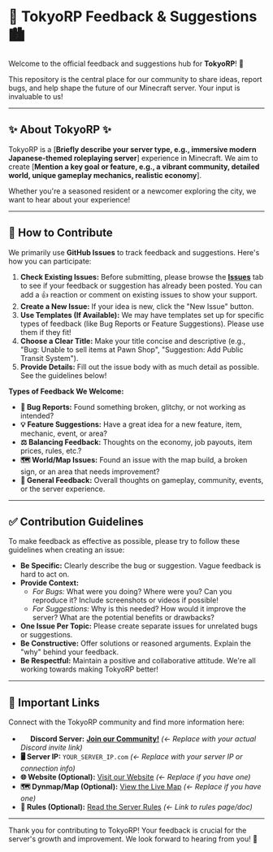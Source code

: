 # 💬 TokyoRP Feedback & Suggestions 🏙️

<!-- Optional: Add a cool banner/logo image here! Centered images look great. -->
<!-- <p align="center">
  <img src="YOUR_BANNER_IMAGE_URL" alt="TokyoRP Banner" width="70%">
</p> -->

Welcome to the official feedback and suggestions hub for **TokyoRP**! 👋

This repository is the central place for our community to share ideas, report bugs, and help shape the future of our Minecraft server. Your input is invaluable to us!

---

## ✨ About TokyoRP ✨

TokyoRP is a [**Briefly describe your server type, e.g., immersive modern Japanese-themed roleplaying server**] experience in Minecraft. We aim to create [**Mention a key goal or feature, e.g., a vibrant community, detailed world, unique gameplay mechanics, realistic economy**].

Whether you're a seasoned resident or a newcomer exploring the city, we want to hear about your experience!

---

## 📝 How to Contribute

We primarily use **GitHub Issues** to track feedback and suggestions. Here's how you can participate:

1.  **Check Existing Issues:** Before submitting, please browse the [**Issues**](https://github.com/YOUR_USERNAME/YOUR_REPOSITORY_NAME/issues) tab to see if your feedback or suggestion has already been posted. You can add a 👍 reaction or comment on existing issues to show your support.
2.  **Create a New Issue:** If your idea is new, click the "New Issue" button.
3.  **Use Templates (If Available):** We may have templates set up for specific types of feedback (like Bug Reports or Feature Suggestions). Please use them if they fit!
4.  **Choose a Clear Title:** Make your title concise and descriptive (e.g., "Bug: Unable to sell items at Pawn Shop", "Suggestion: Add Public Transit System").
5.  **Provide Details:** Fill out the issue body with as much detail as possible. See the guidelines below!

**Types of Feedback We Welcome:**

*   **🐛 Bug Reports:** Found something broken, glitchy, or not working as intended?
*   **💡 Feature Suggestions:** Have a great idea for a new feature, item, mechanic, event, or area?
*   **⚖️ Balancing Feedback:** Thoughts on the economy, job payouts, item prices, rules, etc.?
*   **🗺️ World/Map Issues:** Found an issue with the map build, a broken sign, or an area that needs improvement?
*   **🤔 General Feedback:** Overall thoughts on gameplay, community, events, or the server experience.

---

## ✅ Contribution Guidelines

To make feedback as effective as possible, please try to follow these guidelines when creating an issue:

*   **Be Specific:** Clearly describe the bug or suggestion. Vague feedback is hard to act on.
*   **Provide Context:**
    *   *For Bugs:* What were you doing? Where were you? Can you reproduce it? Include screenshots or videos if possible!
    *   *For Suggestions:* Why is this needed? How would it improve the server? What are the potential benefits or drawbacks?
*   **One Issue Per Topic:** Please create separate issues for unrelated bugs or suggestions.
*   **Be Constructive:** Offer solutions or reasoned arguments. Explain the "why" behind your feedback.
*   **Be Respectful:** Maintain a positive and collaborative attitude. We're all working towards making TokyoRP better!

---

## 🔗 Important Links

Connect with the TokyoRP community and find more information here:

*   **<img src="https://assets-global.website-files.com/6257adef93867e50d84d30e2/636e0a6a49cf127bf92de1e2_icon_clyde_blurple_RGB.png" width="16"/> Discord Server:** [**Join our Community!**](YOUR_DISCORD_INVITE_LINK) *(<- Replace with your actual Discord invite link)*
*   **🖥️ Server IP:** `YOUR_SERVER_IP.com` *(<- Replace with your server IP or connection info)*
*   **🌐 Website (Optional):** [Visit our Website](YOUR_WEBSITE_LINK) *(<- Replace if you have one)*
*   **🗺️ Dynmap/Map (Optional):** [View the Live Map](YOUR_MAP_LINK) *(<- Replace if you have one)*
*   **📜 Rules (Optional):** [Read the Server Rules](LINK_TO_RULES) *(<- Link to rules page/doc)*

---

Thank you for contributing to TokyoRP! Your feedback is crucial for the server's growth and improvement. We look forward to hearing from you! 🎉
